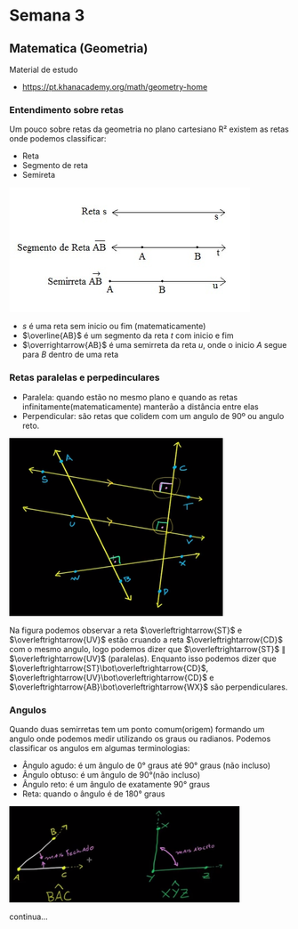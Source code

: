 # Semana 3

## Matematica (Geometria)

Material de estudo
- https://pt.khanacademy.org/math/geometry-home
### Entendimento sobre retas
Um pouco sobre retas da geometria no plano cartesiano R² existem as retas onde podemos classificar:
- Reta
- Segmento de reta
- Semireta

<img src="reta-segmento-semirreta.jpg">

- $s$ é uma reta sem inicio ou fim (matematicamente)
- $\overline{AB}$ é um segmento da reta $t$ com inicio e fim
- $\overrightarrow{AB}$ é uma semirreta da reta $u$, onde o inicio $A$ segue para $B$ dentro de uma reta

### Retas paralelas e perpedinculares

- Paralela: quando estão no mesmo plano e quando as retas infinitamente(matematicamente) manterão a distância entre elas
- Perpendicular: são retas que colidem com um angulo de 90º ou angulo reto.

<img src="retas.png" />

Na figura podemos observar a reta $\overleftrightarrow{ST}$ e $\overleftrightarrow{UV}$ estão cruando a reta $\overleftrightarrow{CD}$ com o mesmo angulo, logo podemos dizer que $\overleftrightarrow{ST}$ $\parallel$ $\overleftrightarrow{UV}$ (paralelas). Enquanto isso podemos dizer que $\overleftrightarrow{ST}\bot\overleftrightarrow{CD}$, $\overleftrightarrow{UV}\bot\overleftrightarrow{CD}$ e $\overleftrightarrow{AB}\bot\overleftrightarrow{WX}$ são perpendiculares.

### Angulos

Quando duas semirretas tem um ponto comum(origem) formando um angulo onde podemos medir utilizando os graus ou radianos.
Podemos classificar os angulos em algumas terminologias:
- Ângulo agudo: é um ângulo de 0° graus até 90° graus (não incluso)
- Ângulo obtuso: é um ângulo de 90°(não incluso) 
- Ângulo reto: é um ângulo de exatamente 90° graus
- Reta: quando o ângulo é de 180° graus

<img src="angulos.png">

continua...